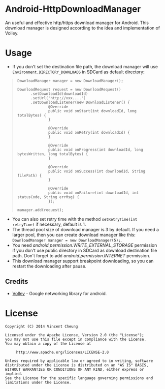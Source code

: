 Android-HttpDownloadManager
===========================

An useful and effective http/https download manager for Android. This download manager is designed according to the idea and implementation of Volley.

Usage
=====
* If you don't set the destination file path, the download manager will use `Environment.DIRECTORY_DOWNLOADS` in SDCard as default directory:

>     DownloadManager manager = new DownloadManager();
>     
>     DownloadRequest request = new DownloadRequest()
>     		.setDownloadId(downloadId)
>     		.setUrl("http://xxx....")
>     		.setDownloadListener(new DownloadListener() {
>     				@Override
> 					public void onStart(int downloadId, long totalBytes) {
> 					}
> 
> 					@Override
> 					public void onRetry(int downloadId) {
> 					}
> 
> 					@Override
> 					public void onProgress(int downloadId, long bytesWritten, long totalBytes) {
> 					}
> 
> 					@Override
> 					public void onSuccess(int downloadId, String filePath) {
> 					}
> 
> 					@Override
> 					public void onFailure(int downloadId, int statusCode, String errMsg) {
> 					});
> 					
>     manager.add(request);

* You can also set retry time with the method `setRetryTime(int retryTime)` if necessary, default is 1.
* The thread pool size of download manager is 3 by default. If you need a larger pool, then you can create download manager like this: `DownloadManager manager = new DownloadManager(5);`.
* You need *android.permission.WRITE_EXTERNAL_STORAGE* permission if you don't use public directory in SDCard as download destination file path. Don't forget to add *android.permission.INTERNET* permission.
* This download manager support breakpoint downloading, so you can restart the downloading after pause.

Credits
-------
  * [Volley][1] - Google networking library for android.

License
=======

    Copyright (C) 2014 Vincent Cheung

    Licensed under the Apache License, Version 2.0 (the "License");
    you may not use this file except in compliance with the License.
    You may obtain a copy of the License at

         http://www.apache.org/licenses/LICENSE-2.0

    Unless required by applicable law or agreed to in writing, software
    distributed under the License is distributed on an "AS IS" BASIS,
    WITHOUT WARRANTIES OR CONDITIONS OF ANY KIND, either express or implied.
    See the License for the specific language governing permissions and
    limitations under the License.
 


[1]: https://android.googlesource.com/platform/frameworks/volley
